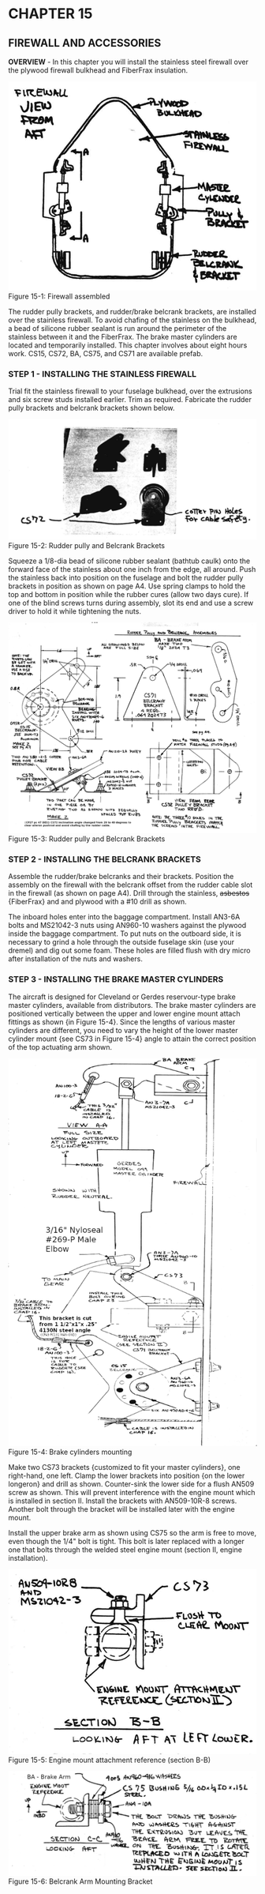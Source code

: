 # CHAPTER 15

## FIREWALL AND ACCESSORIES

**OVERVIEW** - In this chapter you will install the stainless steel firewall over the ply­wood firewall bulkhead and FiberFrax in­sulation.

![firewall assembly](../images/15/15_00.png) Figure 15-1: Firewall assembled

The rudder pully brackets, and rudder/brake belcrank brackets, are installed over the stainless firewall.
To avoid chafing of the stainless on the bulkhead, a bead of silicone rubber seal­ant is run around the perimeter of the stainless between it and the FiberFrax.
The brake master cylinders are located and temporarily installed.
This chapter involves about eight hours work.
CS15, CS72, BA, CS75, and CS71 are available prefab.

### STEP 1 - INSTALLING THE STAINLESS FIREWALL

Trial fit the stainless firewall to your fuselage bulkhead, over the extrusions and six screw studs installed earlier.
Trim as required.
Fabricate the rudder pully brackets and belcrank brackets shown below.

![Rudder and Bellcrank Brackets](../images/15/15_01.png) Figure 15-2: Rudder pully and Belcrank Brackets

Squeeze a 1/8-dia bead of silicone rubber sealant (bathtub caulk) onto the forward face of the stainless about one inch from the edge, all around.
Push the stainless back into position on the fuselage and bolt the rudder pully brackets in position as shown on page A4.
Use spring clamps to hold the top and bot­tom in position while the rubber cures (allow two days cure).
If one of the blind screws turns during assembly, slot its end and use a screw driver to hold it while tightening the nuts.

![Rudder and Bellcrank Brackets](../images/15/15_02.png) Figure 15-3: Rudder pully and Belcrank Brackets

### STEP 2 - INSTALLING THE BELCRANK BRACKETS

Assemble the rudder/brake belcranks and their brackets.
Position the assembly on the firewall with the belcrank offset from the rudder cable slot in the firewall (as shown on page A4).
Drill through the stainless, ~~asbestos~~ {FiberFrax} and and plywood with a #10 drill as shown.

The inboard holes enter into the baggage compartment.
Install AN3-6A bolts and MS21042-3 nuts using AN960-10 washers against the plywood inside the baggage compart­ment.
To put nuts on the outboard side, it is necessary to grind a hole through the outside fuselage skin (use your dremel) and dig out some foam.
These holes are filled flush with dry micro after instal­lation of the nuts and washers.

### STEP 3 - INSTALLING THE BRAKE MASTER CYLINDERS

The aircraft is designed for Cleveland or Gerdes reservour-type brake master cylinders, available from distributors.
The brake master cylinders are positioned vertically between the upper and lower engine mount attach fittings as shown {in Figure 15-4}.
Since the lengths of various master cylinders are differ­ent, you need to vary the height of the lower master cylinder mount {see CS73 in Figure 15-4} angle to at­tain the correct position of the top actuating arm shown.

![brake cylinders](../images/15/15_03.png) Figure 15-4: Brake cylinders mounting

Make two CS73 brackets {customized to fit your master cylinders}, one right-hand, one left.
Clamp the lower brackets into position {on the lower longeron} and drill as shown.
Counter-sink the lower side for a flush AN509 screw as shown.
This will prevent interference with the engine mount which is installed in section II.
Install the brackets with AN509-10R-8 screws.
Another bolt through the bracket will be installed later with the engine mount.

Install the upper brake arm as shown using CS75 so the arm is free to move, even though the 1/4" bolt is tight.
This bolt is later replaced with a longer one that bolts through the welded steel engine mount (section II, engine instal­lation).

![CS73](../images/15/15_04.png) Figure 15-5: Engine mount attachment reference (section B-B)

![CS75](../images/15/15_05.png) Figure 15-6: Belcrank Arm Mounting Bracket
